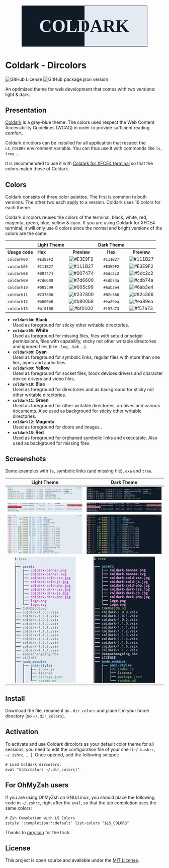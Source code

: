 <p align="center">
    <img src="assets/coldark-banner.png" alt="Coldark Banner" width="400" />
</p>

# Coldark - Dircolors

![GitHub License](https://img.shields.io/github/license/ArmandPhilippot/coldark-dircolors?colorA=213043&color=d0dae7&logo=Github&logoColor=e3eaf2&style=for-the-badge) ![GitHub package.json version](https://img.shields.io/github/package-json/v/ArmandPhilippot/coldark-dircolors?colorA=213043&color=d0dae7&logo=Github&logoColor=e3eaf2&style=for-the-badge)

An optimized theme for web development that comes with two versions: light & dark.

## Presentation

[Coldark](https://github.com/ArmandPhilippot/coldark/) is a gray-blue theme. The colors used respect the Web Content Accessibility Guidelines (WCAG) in order to provide sufficient reading comfort.

Coldark dircolors can be installed for all application that respect the `LS_COLORS` environment variable. You can thus use it with commands like `ls`, `tree` ...

It is recommended to use it with [Coldark for XFCE4 terminal](https://github.com/ArmandPhilippot/coldark-xfce4-terminal) so that the colors match those of Coldark.

## Colors

Coldark consists of three color palettes. The first is common to both versions. The other two each apply to a version. Coldark uses 16 colors for each theme.

Coldark dircolors reuses the colors of the terminal: black, white, red, magenta, green, blue, yellow & cyan. If you are using Coldark for XFCE4 terminal, it will only use 8 colors since the normal and bright versions of the colors are the same.

|  | Light Theme |  | Dark Theme |  |
| --- | --- | :-: | :-: | :-: |
| **Usage code** | **Hex** | **Preview** | **Hex** | **Preview** |
| `coldark00` | `#E3E9F2` | ![#E3E9F2](https://placehold.it/20/E3E9F2/000000?text=+) | `#111B27` | ![#111B27](https://placehold.it/20/111B27/000000?text=+) |
| `coldark05` | `#111B27` | ![#111B27](https://placehold.it/20/111B27/000000?text=+) | `#E3E9F2` | ![#E3E9F2](https://placehold.it/20/E3E9F2/000000?text=+) |
| `coldark08` | `#007474` | ![#007474](https://placehold.it/20/007474/000000?text=+) | `#5dc2c2` | ![#5dc2c2](https://placehold.it/20/5dc2c2/000000?text=+) |
| `coldark09` | `#7d6600` | ![#7d6600](https://placehold.it/20/7d6600/000000?text=+) | `#cdb74a` | ![#cdb74a](https://placehold.it/20/cdb74a/000000?text=+) |
| `coldark10` | `#005c99` | ![#005c99](https://placehold.it/20/005c99/000000?text=+) | `#6ab3e4` | ![#6ab3e4](https://placehold.it/20/6ab3e4/000000?text=+) |
| `coldark11` | `#237800` | ![#237800](https://placehold.it/20/237800/000000?text=+) | `#82c366` | ![#82c366](https://placehold.it/20/82c366/000000?text=+) |
| `coldark12` | `#b800b8` | ![#b800b8](https://placehold.it/20/b800b8/000000?text=+) | `#ea89ea` | ![#ea89ea](https://placehold.it/20/ea89ea/000000?text=+) |
| `coldark15` | `#bf0100` | ![#bf0100](https://placehold.it/20/bf0100/000000?text=+) | `#f57a73` | ![#f57a73](https://placehold.it/20/f57a73/000000?text=+) |

- **`coldark00`: Black**  
  Used as foreground for sticky other writable directories.
- **`coldark05`: White**  
  Used as foreground for missing files, files with setuid or setgid permissions, files with capability, sticky not other writable directories and ignored files (like `.log`, `.bak` ...).
- **`coldark08`: Cyan**  
  Used as foreground for symbolic links, regular files with more than one link, pipes and audio files.
- **`coldark09`: Yellow**  
  Used as foreground for socket files, block devices drivers and character device drivers and video files.
- **`coldark10`: Blue**  
  Used as foreground for directories and as background for sticky not other writable directories.
- **`coldark11`: Green**  
  Used as foreground for other writable directories, archives and various documents. Also used as background for sticky other writable directories.
- **`coldark12`: Magenta**  
  Used as foreground for doors and images..
- **`coldark15`: Red**  
  Used as foreground for orphaned symbolic links and executable. Also used as background for missing files.

## Screenshots

Some examples with `ls`, symbolic links (and missing file), `exa` and `tree`.

| Light Theme | Dark Theme |
| :-: | :-: |
| ![Coldark LS](./assets/coldark-light-ls.jpg) | ![Coldark LS](./assets/coldark-dark-ls.jpg) |
| ![Coldark Symlinks](./assets/coldark-light-symlinks.jpg) | ![Coldark Symlinks](./assets/coldark-dark-symlinks.jpg) |
| ![Coldark exa](./assets/coldark-light-exa.jpg) | ![Coldark exa](./assets/coldark-dark-exa.jpg) |
| ![Coldark tree](./assets/coldark-light-tree.jpg) | ![Coldark tree](./assets/coldark-dark-tree.jpg) |

## Install

Download the [](https://github.com/ArmandPhilippot/coldark-dircolors/blob/master/dir_colors) file, rename it as `.dir_colors` and place it in your home directory (so `~/.dir_colors`).

## Activation

To activate and use Coldark dircolors as your default color theme for all sessions, you need to edit the configuration file of your shell (`~/.bashrc`, `~/.zshrc`, ... ). Once opened, add the following snippet:

```
# Load Coldark dircolors.
eval "$(dircolors ~/.dir_colors)"
```

## For OhMyZsh users

If you are using OhMyZsh on GNU/Linux, you should place the following code in `~/.zshrc`, right after the `eval`, so that the tab completion uses the same colors:

```
# Zsh Completion with LS Colors
zstyle ':completion:*:default' list-colors "$LS_COLORS"
```

Thanks to [rarylson](https://github.com/ohmyzsh/ohmyzsh/issues/6060#issuecomment-572863893) for the trick.

## License

This project is open source and available under the [MIT License](https://github.com/ArmandPhilippot/coldark-dircolors/blob/master/LICENSE).
